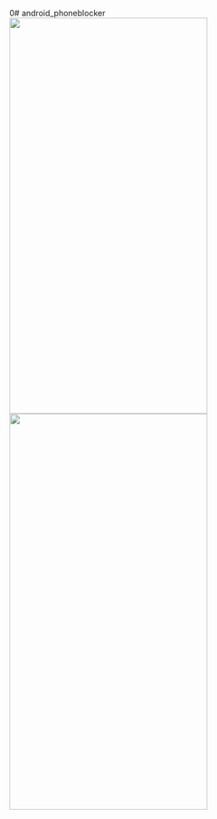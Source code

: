 0# android_phoneblocker            
<img src="https://cdn.discordapp.com/attachments/802932825887866904/918078464731512872/ezgif.com-gif-maker.gif" width="350" height="700"/></br>
<img src="https://user-images.githubusercontent.com/83817469/148153925-d2cff244-5811-423e-aee6-340db2b1f2e7.gif" width="350" height="700"/>


            
          
